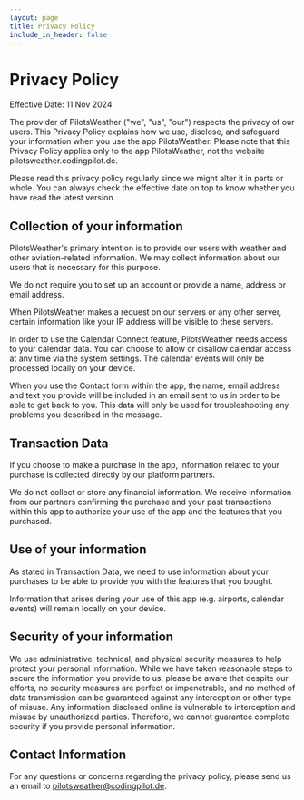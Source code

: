 ```yaml
---
layout: page
title: Privacy Policy
include_in_header: false
---
```


# Privacy Policy

Effective Date: 11 Nov 2024


The provider of PilotsWeather ("we", "us", "our") respects the privacy of our users.
This Privacy Policy explains how we use, disclose, and safeguard your information when you use the app PilotsWeather.
Please note that this Privacy Policy applies only to the app PilotsWeather, not the website pilotsweather.codingpilot.de.

Please read this privacy policy regularly since we might alter it in parts or whole. You can always check the effective date on top to know whether you have read the latest version.

## Collection of your information

PilotsWeather's primary intention is to provide our users with weather and other aviation-related information. We may collect information about our users that is necessary for this purpose.

We do not require you to set up an account or provide a name, address or email address.

When PilotsWeather makes a request on our servers or any other server, certain information like your IP address will be visible to these servers.

In order to use the Calendar Connect feature, PilotsWeather needs access to your calendar data. You can choose to allow or disallow calendar access at anv time via the system settings. The calendar events will only be processed locally on your device.

When you use the Contact form within the app, the name, email address and text you provide will be included in an email sent to us in order to be able to get back to you.
This data will only be used for troubleshooting any problems you described in the message.

## Transaction Data
If you choose to make a purchase in the app, information related to your purchase is collected directly by our platform partners.

We do not collect or store any financial information. We receive information from our partners confirming the purchase and your past transactions within this app to authorize your use of the app and the features that you purchased.

## Use of your information
As stated in Transaction Data, we need to use information about your purchases to be able to provide you with the features that you bought.

Information that arises during your use of this app (e.g. airports, calendar events) will remain locally on your device.

## Security of your information
We use administrative, technical, and physical security measures to help protect your personal information. While we have taken reasonable steps to secure the information you provide to us, please be aware that despite our efforts, no security measures are perfect or impenetrable, and no method of data transmission can be guaranteed against any interception or other type of misuse.
Any information disclosed online is vulnerable to interception and misuse by unauthorized parties.
Therefore, we cannot guarantee complete security if you provide personal information.

## Contact Information
For any questions or concerns regarding the privacy policy, please send us an email to pilotsweather@codingpilot.de.
